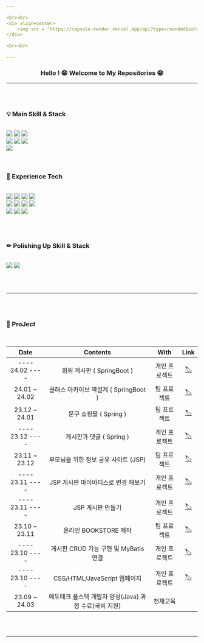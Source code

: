 ```yaml
--- 
          
<br><br>  
<div align=center> 
	<img src = "https://capsule-render.vercel.app/api?type=rounded&color=0:f99b00,100:ffff00&height=150&section=header&text=🧟‍♂️MOO-HYUN%20LEE!&animation=twinkling&fontSize=50&fontColor=000000&rotate=0"/>
</div> 
              
<br><br>  
     
--- 
```


<h3 align="center">
Hello ! 😁 Welcome to My Repositories 😁
</h3>

---

<br><br>


<div>
	<h3>💡 Main Skill & Stack</h3>
</div>
<br>
<div>
	<img src="https://img.shields.io/badge/Java-007396?style=for-the-badge&logo=openjdk&logoColor=fff"/>
	<img src="https://img.shields.io/badge/MariaDB-003545?style=for-the-badge&logo=MariaDB&logoColor=fff"/>
	<img src="https://img.shields.io/badge/Mybatis-000000?style=for-the-badge&logo=Fluentd&logoColor=fff"/>
	<br>	


<img src="https://img.shields.io/badge/Spring-6db33f)?style=for-the-badge&logo=Spring&logoColor=white"/>
<img src="https://img.shields.io/badge/Springboot-6DB33F?style=for-the-badge&logo=springboot&logoColor=white"/>
<img src="https://img.shields.io/badge/JSP-73398D?style=for-the-badge&logo=&logoColor=white"/>
<br>
<img src="https://img.shields.io/badge/InteliJ IDEA-000000?style=for-the-badge&logo=InteliJ IDEA&logoColor=white"/>
      

 
</div>
<br><br>

<div>
	<h3>💭 Experience Tech</h3>
</div>
<br>
<div>
	<img src="https://img.shields.io/badge/HTML5-E34F26?style=for-the-badge&logo=HTML5&logoColor=fff"/>
	<img src="https://img.shields.io/badge/CSS3-1572B6?style=for-the-badge&logo=CSS3&logoColor=fff"/>
	<img src="https://img.shields.io/badge/JavaScript-F7DF1E?style=for-the-badge&logo=JavaScript&logoColor=000"/>
	<img src="https://img.shields.io/badge/JSON-000000?style=for-the-badge&logo=JSON&logoColor=white"/>
	<br>
	<img src="https://img.shields.io/badge/C-A8B9CC?style=for-the-badge&logo=C&logoColor=white"/>
	<img src="https://img.shields.io/badge/C++-00599C?style=for-the-badge&logo=C%2B%2B&logoColor=white"/>
	<img src="https://img.shields.io/badge/Linux-FCC624?style=for-the-badge&logo=Linux&logoColor=white"/>
	<img src="https://img.shields.io/badge/Apache Tomcat-F8DC75?style=for-the-badge&logo=Apache Tomcat&logoColor=black"/>
	<br>
     	<img src="https://img.shields.io/badge/Notion-000000?style=for-the-badge&logo=Notion&logoColor=white"/>  
	<img src="https://img.shields.io/badge/Eclipse IDE-2C2255?style=for-the-badge&logo=Eclipse IDE&logoColor=white"/>
	<img src="https://img.shields.io/badge/Visual Studio-5C2D91?style=for-the-badge&logo=Visual Studio&logoColor=white"/>
</div>

<br><br>

<div>
	<h3>✏ Polishing Up Skill & Stack</h3>
</div>
<br>
<div>
 	<img src="https://img.shields.io/badge/node.js-339933?style=for-the-badge&logo=node.js&logoColor=fff"/>
    	<img src="https://img.shields.io/badge/react-61DAFB?style=for-the-badge&logo=react&logoColor=000"/>
</div>





<br><br>

---

<br><br>
<div>	
	
### 📑 ProJect
<br>

| Date | Contents | With | Link |
|:---:|:---:|:---:|:---:|
| ---- 24.02 ---- | 회원 게시판 ( SpringBoot ) | 개인 프로젝트 | [🏷](https://github.com/LMH9999/springboot_auth_board) |
| 24.01 ~ 24.02 | 클래스 아카이브 역설계 ( SpringBoot ) | 팀 프로젝트 | [🏷](https://github.com/DeumE-Project/DeumE-Archive) |
| 23.12 ~ 24.01 | 문구 쇼핑몰 ( Spring ) | 팀 프로젝트 | [🏷](https://github.com/Last-but-not-LEAST/LBNL) |
| ---- 23.12 ---- | 게시판과 댓글 ( Spring ) | 개인 프로젝트 | [🏷](https://github.com/LMH9999/SpringBoardComment) |
| 23.11 ~ 23.12 | 부모님을 위한 정보 공유 사이트 (JSP) | 팀 프로젝트 | [🏷](https://github.com/ChunjaeMomCh/MomChannel) |
| ---- 23.11 ---- | JSP 게시판 마이바티스로 변경 해보기 | 개인 프로젝트 | [🏷](https://github.com/LMH9999/MyBatis_mvc2_board) |
| ---- 23.11 ---- | JSP 게시판 만들기 | 개인 프로젝트 | [🏷](https://github.com/LMH9999/LMH_Jsp_SPrj) |
| 23.10 ~ 23.11 | 온라인 BOOKSTORE 제작 | 팀 프로젝트 | [🏷](https://github.com/LMH9999/Team_ProJect_1) |
| ---- 23.10 ---- | 게시판 CRUD 기능 구현 및 MyBatis 연결 | 개인 프로젝트 | [🏷](https://github.com/LMH9999/LMH_Java_Sprj) |
| ---- 23.10 ---- | CSS/HTML/JavaScript 웹페이지 | 개인 프로젝트 | [🏷](https://github.com/LMH9999/LMH_Web_SPrj) |
| 23.09 ~ 24.03 | 에듀테크 풀스택 개발자 양성(Java) 과정 수료(국비 지원)  | 천재교육 |



<br><br>

---

  
